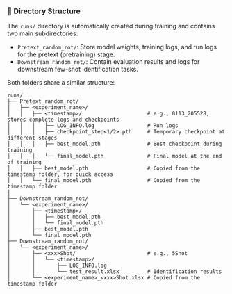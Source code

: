 ### 📁 Directory Structure

The `runs/` directory is automatically created during training and contains two main subdirectories:

- `Pretext_random_rot/`: Store model weights, training logs, and run logs for the pretext (pretraining) stage.
- `Downstream_random_rot/`: Contain evaluation results and logs for downstream few-shot identification tasks.

Both folders share a similar structure:
```
runs/
├── Pretext_random_rot/
│   ├── <experiment_name>/
│   │   ├── <timestamp>/                     # e.g., 0113_205528, stores complete logs and checkpoints
│   │   │   ├── LOG_INFO.log                 # Run logs
│   │   │   ├── checkpoint_step<1/2>.pth     # Temporary checkpoint at different stages
│   │   │   ├── best_model.pth               # Best checkpoint during training
│   │   │   └── final_model.pth              # Final model at the end of training
│   │   ├── best_model.pth                   # Copied from the timestamp folder, for quick access
│   │   └── final_model.pth                  # Copied from the timestamp folder
│
├── Downstream_random_rot/
│   └── <experiment_name>/
│       ├── <timestamp>/
│       │   ├── best_model.pth
│       │   └── final_model.pth
│       ├── best_model.pth
│       └── final_model.pth
├── Downstream_random_rot/
│   └── <experiment_name>/
│       ├── <xxx>Shot/                       # e.g., 5Shot
│       │   └── <timestamp>/
│       │       ├── LOG_INFO.log
│       │       └── test_result.xlsx         # Identification results 
│       └── <experiment_name>_<xxx>Shot.xlsx # Copied from the timestamp folder
```